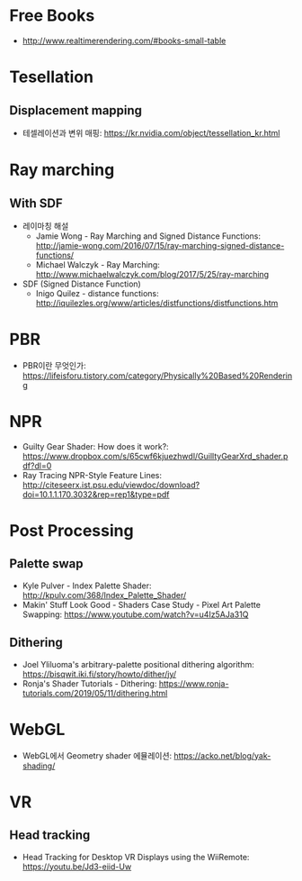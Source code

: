 # Free Books
- http://www.realtimerendering.com/#books-small-table

# Tesellation
## Displacement mapping
- 테셀레이션과 변위 매핑: https://kr.nvidia.com/object/tessellation_kr.html

# Ray marching
## With SDF
- 레이마칭 해설
  - Jamie Wong - Ray Marching and Signed Distance Functions: http://jamie-wong.com/2016/07/15/ray-marching-signed-distance-functions/
  - Michael Walczyk - Ray Marching: http://www.michaelwalczyk.com/blog/2017/5/25/ray-marching
- SDF (Signed Distance Function)
  - Inigo Quilez - distance functions: http://iquilezles.org/www/articles/distfunctions/distfunctions.htm

# PBR
- PBR이란 무엇인가: https://lifeisforu.tistory.com/category/Physically%20Based%20Rendering

# NPR
- Guilty Gear Shader: How does it work?: https://www.dropbox.com/s/65cwf6kjuezhwdl/GuilltyGearXrd_shader.pdf?dl=0
- Ray Tracing NPR-Style Feature Lines: http://citeseerx.ist.psu.edu/viewdoc/download?doi=10.1.1.170.3032&rep=rep1&type=pdf

# Post Processing
## Palette swap
- Kyle Pulver - Index Palette Shader: http://kpulv.com/368/Index_Palette_Shader/
- Makin' Stuff Look Good - Shaders Case Study - Pixel Art Palette Swapping: https://www.youtube.com/watch?v=u4Iz5AJa31Q

## Dithering
- Joel Yliluoma's arbitrary-palette positional dithering algorithm: https://bisqwit.iki.fi/story/howto/dither/jy/
- Ronja's Shader Tutorials - Dithering: https://www.ronja-tutorials.com/2019/05/11/dithering.html

# WebGL
- WebGL에서 Geometry shader 에뮬레이션: https://acko.net/blog/yak-shading/

# VR
## Head tracking
- Head Tracking for Desktop VR Displays using the WiiRemote: https://youtu.be/Jd3-eiid-Uw
